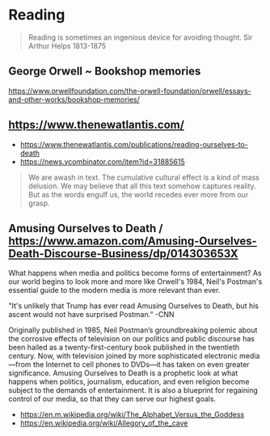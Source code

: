 # Reading

> Reading is sometimes an ingenious device for avoiding thought. Sir Arthur Helps 1813-1875

## George Orwell ~ Bookshop memories

https://www.orwellfoundation.com/the-orwell-foundation/orwell/essays-and-other-works/bookshop-memories/


## https://www.thenewatlantis.com/

* https://www.thenewatlantis.com/publications/reading-ourselves-to-death
* https://news.ycombinator.com/item?id=31885615

> We are awash in text. The cumulative cultural effect is a kind of mass delusion. We may believe that all this text somehow captures reality. But as the words engulf us, the world recedes ever more from our grasp.


## Amusing Ourselves to Death / https://www.amazon.com/Amusing-Ourselves-Death-Discourse-Business/dp/014303653X

What happens when media and politics become forms of entertainment? As our world begins to look more and more like Orwell's 1984, Neil's Postman's essential guide to the modern media is more relevant than ever.

"It's unlikely that Trump has ever read Amusing Ourselves to Death, but his ascent would not have surprised Postman.” -CNN

Originally published in 1985, Neil Postman’s groundbreaking polemic about the corrosive effects of television on our politics and public discourse has been hailed as a twenty-first-century book published in the twentieth century. Now, with television joined by more sophisticated electronic media—from the Internet to cell phones to DVDs—it has taken on even greater significance. Amusing Ourselves to Death is a prophetic look at what happens when politics, journalism, education, and even religion become subject to the demands of  entertainment. It is also a blueprint for regaining control of our media, so that they can serve our highest goals.

* https://en.m.wikipedia.org/wiki/The_Alphabet_Versus_the_Goddess
* https://en.wikipedia.org/wiki/Allegory_of_the_cave

